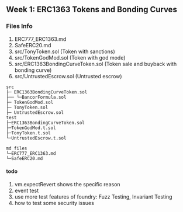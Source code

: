 
## Week 1: ERC1363 Tokens and Bonding Curves


### Files Info
1. ERC777_ERC1363.md
2. SafeERC20.md
3. src/TonyToken.sol (Token with sanctions)     
4. src/TokenGodMod.sol (Token with god mode)
5. src/ERC1363BondingCurveToken.sol  (Token sale and buyback with bonding curve)   
6. src/UntrustedEscrow.sol  (Untrusted escrow)

```
src
├─ ERC1363BondingCurveToken.sol
├── └─BancorFormula.sol
├─ TokenGodMod.sol
├─ TonyToken.sol
├─ UntrustedEscrow.sol
test
├─ERC1363BondingCurveToken.sol
├─TokenGodMod.t.sol
├─TonyToken.t.sol
└─UntrustedEscrow.t.sol

md files
└─ERC777_ERC1363.md
└─SafeERC20.md
```


#### todo
1. vm.expectRevert  shows the specific reason
2. event test 
3. use more test features of foundry: Fuzz Testing, Invariant Testing
4. how to test some security issues